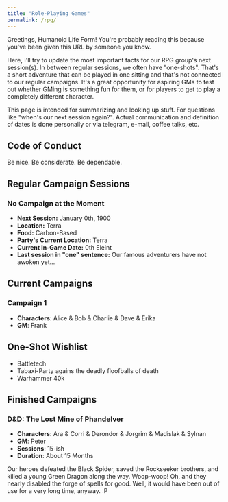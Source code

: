 ```yaml
---
title: "Role-Playing Games"
permalink: /rpg/
---
```


Greetings, Humanoid Life Form! You're probably reading this because you've been given this URL by someone you know.

Here, I'll try to update the most important facts for our RPG group's next session(s). In between regular sessions, we often have "one-shots". That's a short adventure that can be played in one sitting and that's not connected to our regular campaigns. It's a great opportunity for aspiring GMs to test out whether GMing is something fun for them, or for players to get to play a completely different character.

This page is intended for summarizing and looking up stuff. For questions like "when's our next session again?". Actual communication and definition of dates is done personally or via telegram, e-mail, coffee talks, etc.

## Code of Conduct
Be nice.
Be considerate.
Be dependable.

## Regular Campaign Sessions

### No Campaign at the Moment
- **Next Session:** January 0th, 1900
- **Location:** Terra 
- **Food:** Carbon-Based
- **Party's Current Location:** Terra 
- **Current In-Game Date:** 0th Eleint
- **Last session in "one" sentence:** Our famous adventurers have not awoken yet... 

## Current Campaigns
### Campaign 1
- **Characters**: Alice & Bob & Charlie & Dave & Erika
- **GM**: Frank

## One-Shot Wishlist
- Battletech
- Tabaxi-Party agains the deadly floofballs of death
- Warhammer 40k

## Finished Campaigns
### D&D: The Lost Mine of Phandelver
- **Characters**: Ara & Corri & Derondor & Jorgrim & Madislak & Sylnan
- **GM**: Peter
- **Sessions**: 15-ish
- **Duration**: About 15 Months

Our heroes defeated the Black Spider, saved the Rockseeker brothers, and killed a young Green Dragon along the way. Woop-woop! Oh, and they nearly disabled the forge of spells for good. Well, it would have been out of use for a very long time, anyway. :P

